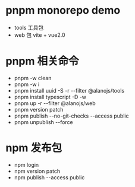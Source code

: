 # pnpm monorepo demo

- tools 工具包
- web 包 vite + vue2.0

# pnpm 相关命令

- pnpm -w clean
- pnpm -w i
- pnpm install uuid -S -r --filter @alanojs/tools
- pnpm install typescript -D -w
- pnpm up -r --filter @alanojs/web
- pnpm version patch
- pnpm publish --no-git-checks --access public
- pnpm unpublish --force

# npm 发布包

- npm login
- npm version patch
- npm publish --access public
